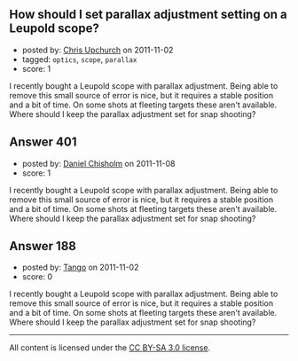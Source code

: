 ## How should I set parallax adjustment setting on a Leupold scope?

- posted by: [Chris Upchurch](https://stackexchange.com/users/-1/79-chris-upchurch) on 2011-11-02
- tagged: `optics`, `scope`, `parallax`
- score: 1

I recently bought a Leupold scope with parallax adjustment.  Being able to remove this small source of error is nice, but it requires a stable position and a bit of time.  On some shots at fleeting targets these aren't available.  Where should I keep the parallax adjustment set for snap shooting?


## Answer 401

- posted by: [Daniel Chisholm](https://stackexchange.com/users/-1/36-daniel-chisholm) on 2011-11-08
- score: 1

I recently bought a Leupold scope with parallax adjustment.  Being able to remove this small source of error is nice, but it requires a stable position and a bit of time.  On some shots at fleeting targets these aren't available.  Where should I keep the parallax adjustment set for snap shooting?


## Answer 188

- posted by: [Tango](https://stackexchange.com/users/-1/65-tango) on 2011-11-02
- score: 0

I recently bought a Leupold scope with parallax adjustment.  Being able to remove this small source of error is nice, but it requires a stable position and a bit of time.  On some shots at fleeting targets these aren't available.  Where should I keep the parallax adjustment set for snap shooting?



---

All content is licensed under the [CC BY-SA 3.0 license](https://creativecommons.org/licenses/by-sa/3.0/).
